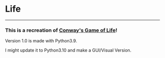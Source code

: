 # Life
---

### This is a recreation of [Conway's Game of Life](https://en.wikipedia.org/wiki/Conway%27s_Game_of_Life)!

Version 1.0 is made with Python3.9.


I might update it to Python3.10 and make a GUI/Visual Version.
